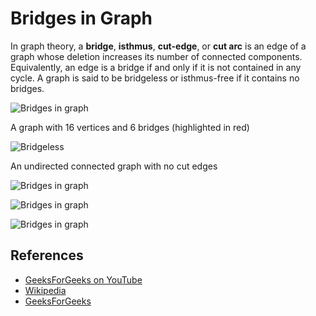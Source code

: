 Bridges in Graph
================

In graph theory, a **bridge**, **isthmus**, **cut-edge**, or **cut arc** is an edge of a graph whose deletion increases its number of connected components. Equivalently, an edge is a bridge if and only if it is not contained in any cycle. A graph is said to be bridgeless or isthmus-free if it contains no bridges.

![Bridges in graph](https://upload.wikimedia.org/wikipedia/commons/d/df/Graph_cut_edges.svg)

A graph with 16 vertices and 6 bridges (highlighted in red)

![Bridgeless](https://upload.wikimedia.org/wikipedia/commons/b/bf/Undirected.svg)

An undirected connected graph with no cut edges

![Bridges in graph](https://www.geeksforgeeks.org/wp-content/uploads/Bridge1.png)

![Bridges in graph](https://www.geeksforgeeks.org/wp-content/uploads/Bridge2.png)

![Bridges in graph](https://www.geeksforgeeks.org/wp-content/uploads/Bridge3.png)

References
----------

-   [GeeksForGeeks on YouTube](https://www.youtube.com/watch?v=thLQYBlz2DM&list=PLLXdhg_r2hKA7DPDsunoDZ-Z769jWn4R8)
-   [Wikipedia](https://en.wikipedia.org/wiki/Bridge_%28graph_theory%29#Tarjan.27s_Bridge-finding_algorithm)
-   [GeeksForGeeks](https://www.geeksforgeeks.org/bridge-in-a-graph/)
